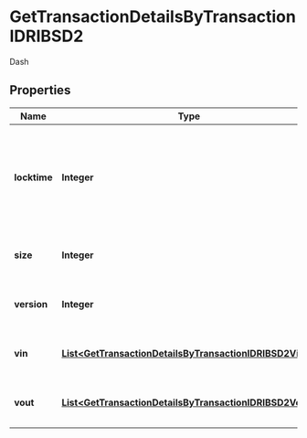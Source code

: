 

# GetTransactionDetailsByTransactionIDRIBSD2

Dash

## Properties

Name | Type | Description | Notes
------------ | ------------- | ------------- | -------------
**locktime** | **Integer** | Represents the time at which a particular transaction can be added to the blockchain. | 
**size** | **Integer** | Represents the total size of this transaction. | 
**version** | **Integer** | Represents transaction version number. | 
**vin** | [**List&lt;GetTransactionDetailsByTransactionIDRIBSD2Vin&gt;**](GetTransactionDetailsByTransactionIDRIBSD2Vin.md) | Represents the transaction inputs. | 
**vout** | [**List&lt;GetTransactionDetailsByTransactionIDRIBSD2Vout&gt;**](GetTransactionDetailsByTransactionIDRIBSD2Vout.md) | Represents the transaction outputs. | 




